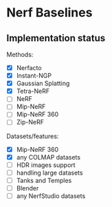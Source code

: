 # Nerf Baselines

## Implementation status
Methods:
- [x] Nerfacto
- [x] Instant-NGP
- [x] Gaussian Splatting
- [x] Tetra-NeRF
- [ ] NeRF
- [ ] Mip-NeRF
- [ ] Mip-NeRF 360
- [ ] Zip-NeRF

Datasets/features:
- [x] Mip-NeRF 360
- [x] any COLMAP datasets
- [ ] HDR images support
- [ ] handling large datasets
- [ ] Tanks and Temples
- [ ] Blender
- [ ] any NerfStudio datasets

